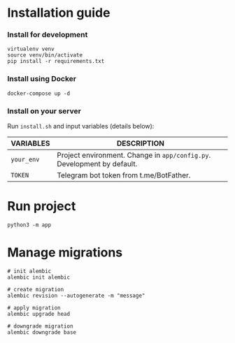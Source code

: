 # Installation guide
### Install for development
```shell
virtualenv venv
source venv/bin/activate
pip install -r requirements.txt
```

### Install using Docker
```shell
docker-compose up -d
```

### Install on your server
Run `install.sh` and input variables (details below):

| VARIABLES                 | DESCRIPTION                                        |
|---------------------------|-----------------------------------------------------------------------------------------------------------------------|
| `your_env`                | Project environment. Change in `app/config.py`. Development by default.
| `TOKEN`                   | Telegram bot token from t.me/BotFather.

# Run project
```shell
python3 -m app
```

# Manage migrations
```shell
# init alembic
alembic init alembic

# create migration
alembic revision --autogenerate -m "message"

# apply migration
alembic upgrade head

# downgrade migration
alembic downgrade base
```